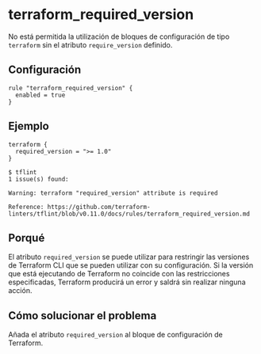 # terraform_required_version

No está permitida la utilización de bloques de configuración de tipo `terraform` sin el atributo `require_version` definido.

## Configuración

```hcl
rule "terraform_required_version" {
  enabled = true
}
```

## Ejemplo

```hcl
terraform {
  required_version = ">= 1.0" 
}
```

```
$ tflint
1 issue(s) found:

Warning: terraform "required_version" attribute is required

Reference: https://github.com/terraform-linters/tflint/blob/v0.11.0/docs/rules/terraform_required_version.md 
```

## Porqué

El atributo `required_version` se puede utilizar para restringir las versiones de Terraform CLI que se pueden utilizar con su configuración.
Si la versión que está ejecutando de Terraform no coincide con las restricciones especificadas, Terraform producirá un error y saldrá sin realizar ninguna acción.

## Cómo solucionar el problema

Añada el atributo `required_version` al bloque de configuración de Terraform.
